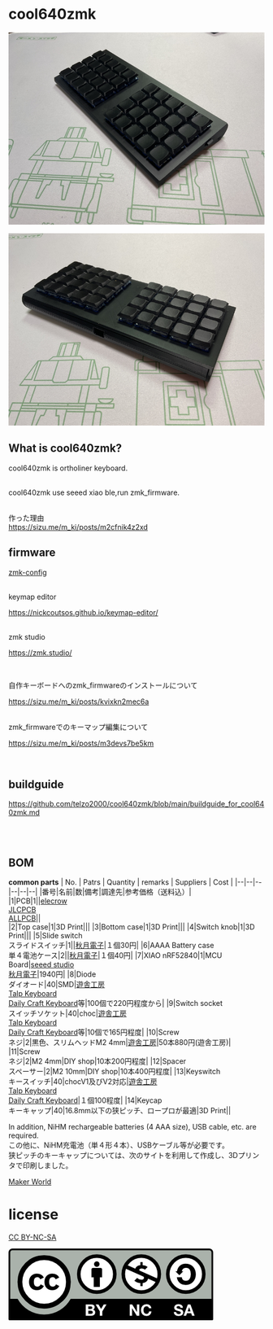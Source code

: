 # cool640zmk

![](img/img00001.jpg)

![](img/img00002.jpg)


## What is cool640zmk?

cool640zmk is ortholiner keyboard.

<br>
cool640zmk use seeed xiao ble,run zmk_firmware.
<br>
<br>

作った理由
<br>
https://sizu.me/m_ki/posts/m2cfnik4z2xd
<br>

## firmware

[zmk-config](https://github.com/telzo2000/zmk-config-cool640zmk)

<br>
keymap editor

https://nickcoutsos.github.io/keymap-editor/

<br>
zmk studio

https://zmk.studio/

<br>

自作キーボードへのzmk_firmwareのインストールについて

https://sizu.me/m_ki/posts/kvixkn2mec6a

<br>
zmk_firmwareでのキーマップ編集について

https://sizu.me/m_ki/posts/m3devs7be5km

<br>

## buildguide

https://github.com/telzo2000/cool640zmk/blob/main/buildguide_for_cool640zmk.md


<br>




<br>


## BOM
<b>common parts</b>
| No. | Patrs | Quantity | remarks | Suppliers | Cost |
|--|--|--|--|--|--|
|番号|名前|数|備考|調達先|参考価格（送料込）|<br>
|1|PCB|1||[elecrow](https://www.elecrow.com)<br>[JLCPCB](https://jlcpcb.com)<br>[ALLPCB](https://www.allpcb.com)||<br>
|2|Top case|1|3D Print|||
|3|Bottom case|1|3D Print|||
|4|Switch knob|1|3D Print|||
|5|Slide switch<br>スライドスイッチ|1||[秋月電子](https://akizukidenshi.com/catalog/g/g115370/)|１個30円|
|6|AAAA Battery case<br>単４電池ケース|2||[秋月電子](https://akizukidenshi.com/catalog/g/g102670/)|１個40円|
|7|XIAO nRF52840|1|MCU Board|[seeed studio](https://jp.seeedstudio.com/Seeed-XIAO-BLE-nRF52840-p-5201.html?msclkid=5541f7f3d0f911eca6023fe520de5bfa)<br>[秋月電子](https://akizukidenshi.com/catalog/g/g117341/)|1940円|
|8|Diode<br>ダイオード|40|SMD|[遊舎工房](https://yushakobo.jp)<br>[Talp Keyboard](https://talpkeyboard.net)<br>[Daily Craft Keyboard](https://shop.dailycraft.jp)等|100個で220円程度から|
|9|Switch socket<br>スイッチソケット|40|choc|[遊舎工房](https://yushakobo.jp)<br>[Talp Keyboard](https://talpkeyboard.net)<br>[Daily Craft Keyboard](https://shop.dailycraft.jp)等|10個で165円程度|
|10|Screw<br>ネジ|2|黒色、スリムヘッドM2 4mm|[遊舎工房](https://shop.yushakobo.jp/products/a0800s2?variant=37665432535201)|50本880円(遊舎工房)|
|11|Screw<br>ネジ|2|M2 4mm|DIY shop|10本200円程度|
|12|Spacer<br>スペーサー|2|M2 10mm|DIY shop|10本400円程度|
|13|Keyswitch<br>キースイッチ|40|chocV1及びV2対応|[遊舎工房](https://yushakobo.jp)<br>[Talp Keyboard](https://talpkeyboard.net)<br>[Daily Craft Keyboard](https://shop.dailycraft.jp)|１個100程度|
|14|Keycap<br>キーキャップ|40|16.8mm以下の狭ピッチ、ロープロが最適|3D Print||

In addition, NiHM rechargeable batteries (4 AAA size), USB cable, etc. are required.
<br>
この他に、NiHM充電池（単４形４本）、USBケーブル等が必要です。
<br>
狭ピッチのキーキャップについては、次のサイトを利用して作成し、3Dプリンタで印刷しました。

[Maker World](https://makerworld.com/ja/makerlab/parametricModelMaker?designId=1378891&exp=1746523152&from=model_page&key=d50b80e9ac74e47d2eedbaa7d961abea&modelName=keycap_generator_rev.scad&scadUrl=https%3A%2F%2Fmakerworld.bblmw.com%2Fmakerworld%2Fmodel%2FUS196180b5aa4a8f%2Fmsfile%2F2025-05-06_a1b411b65c3a.scad%3Fat%3D1746522852&uid=432320066&unikey=127d3f10-1090-486f-b41f-f75099af80c4)




# license

[CC BY-NC-SA](https://creativecommons.org/licenses/by-nc-sa/4.0/deed.ja)

![](img/by-nc-sa.png)

